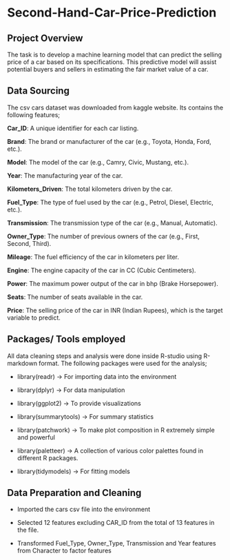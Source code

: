 # Second-Hand-Car-Price-Prediction

## Project Overview

The task is to develop a machine learning model that can predict the selling price of a car based on its specifications. This predictive model will assist potential buyers and sellers in estimating the fair market value of a car.

## Data Sourcing

The csv cars dataset was downloaded from kaggle website. Its contains the following features;

**Car_ID**: A unique identifier for each car listing.

**Brand**: The brand or manufacturer of the car (e.g., Toyota, Honda, Ford, etc.).

**Model**: The model of the car (e.g., Camry, Civic, Mustang, etc.).

**Year**: The manufacturing year of the car.

**Kilometers_Driven**: The total kilometers driven by the car.

**Fuel_Type**: The type of fuel used by the car (e.g., Petrol, Diesel, Electric, etc.).

**Transmission**: The transmission type of the car (e.g., Manual, Automatic).

**Owner_Type**: The number of previous owners of the car (e.g., First, Second, Third).

**Mileage**: The fuel efficiency of the car in kilometers per liter.

**Engine**: The engine capacity of the car in CC (Cubic Centimeters).

**Power**: The maximum power output of the car in bhp (Brake Horsepower).

**Seats**: The number of seats available in the car.

**Price**: The selling price of the car in INR (Indian Rupees), which is the target variable to predict.

## Packages/ Tools employed

All data cleaning steps and analysis were done inside R-studio using R-markdown format. The following packages were used for the analysis;

- library(readr) -> For importing data into the environment

- library(dplyr) -> For data manipulation

- library(ggplot2) -> To provide visualizations

- library(summarytools) -> For summary statistics

- library(patchwork) -> To make plot composition in R extremely simple and powerful

- library(paletteer) -> A collection of various color palettes found in different R packages.

- library(tidymodels) -> For fitting models

## Data Preparation and Cleaning

- Imported the cars csv file into the environment

- Selected 12 features excluding CAR_ID from the total of 13 features in the file.

- Transformed Fuel_Type, Owner_Type, Transmission and Year features from Character to factor features


